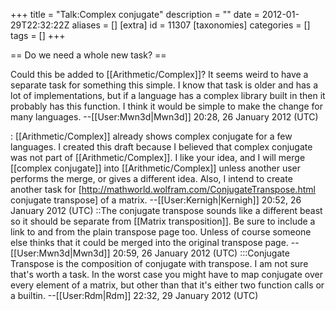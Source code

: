 +++
title = "Talk:Complex conjugate"
description = ""
date = 2012-01-29T22:32:22Z
aliases = []
[extra]
id = 11307
[taxonomies]
categories = []
tags = []
+++

== Do we need a whole new task? ==

Could this be added to [[Arithmetic/Complex]]? It seems weird to have a separate task for something this simple. I know that task is older and has a lot of implementations, but if a language has a complex library built in then it probably has this function. I think it would be simple to make the change for many languages. --[[User:Mwn3d|Mwn3d]] 20:28, 26 January 2012 (UTC)

: [[Arithmetic/Complex]] already shows complex conjugate for a few languages. I created this draft because I believed that complex conjugate was not part of [[Arithmetic/Complex]]. I like your idea, and I will merge [[complex conjugate]] into [[Arithmetic/Complex]] unless another user performs the merge, or gives a different idea. Also, I intend to create another task for [http://mathworld.wolfram.com/ConjugateTranspose.html conjugate transpose] of a matrix. --[[User:Kernigh|Kernigh]] 20:52, 26 January 2012 (UTC)
::The conjugate transpose sounds like a different beast so it should be separate from [[Matrix transposition]]. Be sure to include a link to and from the plain transpose page too. Unless of course someone else thinks that it could be merged into the original transpose page. --[[User:Mwn3d|Mwn3d]] 20:59, 26 January 2012 (UTC)
:::Conjugate Transpose is the composition of conjugate with transpose.  I am not sure that's worth a task. In the worst case you might have to map conjugate over every element of a matrix, but other than that it's either two function calls or a builtin. --[[User:Rdm|Rdm]] 22:32, 29 January 2012 (UTC)
